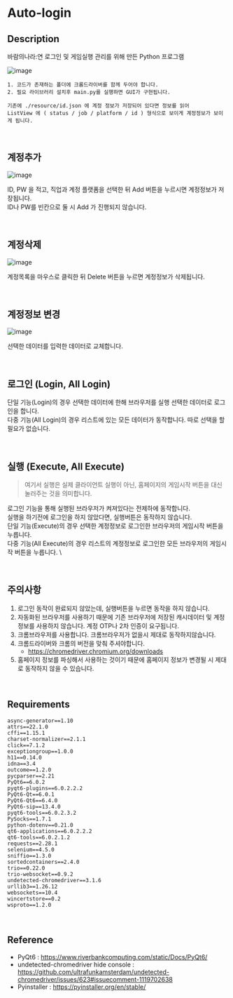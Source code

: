 # Auto-login

## Description
바람의나라:연 로그인 및 게임실행 관리를 위해 만든 Python 프로그램

![image](https://user-images.githubusercontent.com/35110792/199516897-3bb33530-a83f-4254-a35d-c01b10bf1c6f.png)

```
1. 코드가 존재하는 폴더에 크롬드라이버를 함께 두어야 합니다.
2. 필요 라이브러리 설치후 main.py를 실행하면 GUI가 구현됩니다.

기존에 ./resource/id.json 에 계정 정보가 저장되어 있다면 정보를 읽어
ListView 에 ( status / job / platform / id ) 형식으로 보이게 계정정보가 보이게 됩니다.
```

<br>

## 계정추가
![image](https://user-images.githubusercontent.com/35110792/199654762-4b240fde-8659-4039-880a-9f52f1744f91.png)

ID, PW 을 적고, 직업과 계정 플랫폼을 선택한 뒤 Add 버튼을 누르시면 계정정보가 저장됩니다. \
ID나 PW를 빈칸으로 둘 시 Add 가 진행되지 않습니다.

<br>

## 계정삭제
![image](https://user-images.githubusercontent.com/35110792/199517746-34776a66-6c52-4c07-8e07-91f9f7a175aa.png)

계정목록을 마우스로 클릭한 뒤 Delete 버튼을 누르면 계정정보가 삭제됩니다.

<br>

## 계정정보 변경
![image](https://user-images.githubusercontent.com/35110792/199518708-284caa4a-7edf-4583-b36f-c2732a3e4d99.png)

선택한 데이터를 입력한 데이터로 교체합니다.

<br>

## 로그인 (Login, All Login)
단일 기능(Login)의 경우 선택한 데이터에 한해 브라우저를 실행 선택한 데이터로 로그인을 합니다. \
다중 기능(All Login)의 경우 리스트에 있는 모든 데이터가 동작합니다. 따로 선택을 할 필요가 없습니다.

<br>

## 실행 (Execute, All Execute)
> 여기서 실행은 실제 클라이언트 실행이 아닌, 홈페이지의 게임시작 버튼을 대신 눌러주는 것을 의미합니다.

로그인 기능을 통해 실행된 브라우저가 켜져있다는 전제하에 동작합니다. \
실행을 하기전에 로그인을 하지 않았다면, 실행버튼은 동작하지 않습니다.\
단일 기능(Execute)의 경우 선택한 계정정보로 로그인한 브라우저의 게임시작 버튼을 누릅니다.\
다중 기능(All Execute)의 경우 리스트의 계정정보로 로그인한 모든 브라우저의 게임시작 버튼을 누릅니다. \

<br>

## 주의사항
1. 로그인 동작이 완료되지 않았는데, 실행버튼을 누르면 동작을 하지 않습니다.
2. 자동화된 브라우저를 사용하기 때문에 기존 브라우저에 저장된 캐시데이터 및 계정정보를 사용하지 않습니다. 계정 OTP나 2차 인증이 요구됩니다.
3. 크롬브라우저를 사용합니다. 크롬브라우저가 없을시 제대로 동작하지않습니다.
4. 크롬드라이버와 크롬의 버전을 맞춰 주셔야합니다.
    - https://chromedriver.chromium.org/downloads
5. 홈페이지 정보를 파싱해서 사용하는 것이기 때문에 홈페이지 정보가 변경될 시 제대로 동작하지 않을 수 있습니다.

<br>

## Requirements
```
async-generator==1.10
attrs==22.1.0
cffi==1.15.1
charset-normalizer==2.1.1
click==7.1.2
exceptiongroup==1.0.0
h11==0.14.0
idna==3.4
outcome==1.2.0
pycparser==2.21
PyQt6==6.0.2
pyqt6-plugins==6.0.2.2.2
PyQt6-Qt==6.0.1
PyQt6-Qt6==6.4.0
PyQt6-sip==13.4.0
pyqt6-tools==6.0.2.3.2
PySocks==1.7.1
python-dotenv==0.21.0
qt6-applications==6.0.2.2.2
qt6-tools==6.0.2.1.2
requests==2.28.1
selenium==4.5.0
sniffio==1.3.0
sortedcontainers==2.4.0
trio==0.22.0
trio-websocket==0.9.2
undetected-chromedriver==3.1.6
urllib3==1.26.12
websockets==10.4
wincertstore==0.2
wsproto==1.2.0
```

<br>

## Reference
* PyQt6 : https://www.riverbankcomputing.com/static/Docs/PyQt6/
* undetected-chromedriver hide console : https://github.com/ultrafunkamsterdam/undetected-chromedriver/issues/623#issuecomment-1119702638
* Pyinstaller : https://pyinstaller.org/en/stable/